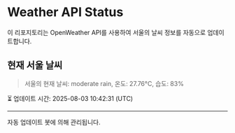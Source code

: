 
# Weather API Status

이 리포지토리는 OpenWeather API를 사용하여 서울의 날씨 정보를 자동으로 업데이트합니다.

## 현재 서울 날씨
> 서울의 현재 날씨: moderate rain, 온도: 27.76°C, 습도: 83%

⏳ 업데이트 시간: 2025-08-03 10:42:31 (UTC)

---
자동 업데이트 봇에 의해 관리됩니다.
